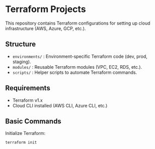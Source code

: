# Terraform Projects

This repository contains Terraform configurations for setting up cloud infrastructure (AWS, Azure, GCP, etc.).

## Structure
- `environments/` : Environment-specific Terraform code (dev, prod, staging).
- `modules/` : Reusable Terraform modules (VPC, EC2, RDS, etc.).
- `scripts/` : Helper scripts to automate Terraform commands.

## Requirements
- Terraform v1.x
- Cloud CLI installed (AWS CLI, Azure CLI, etc.)

## Basic Commands
Initialize Terraform:
```bash
terraform init
